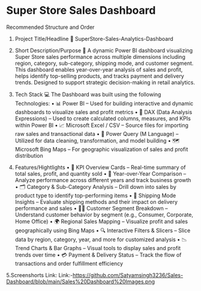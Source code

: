 # Super Store Sales Dashboard
Recommended Structure and Order

1.  Project Title/Headline
📌 SuperStore-Sales-Analytics-Dashboard

2.  Short Description/Purpose
📝 A dynamic Power BI dashboard visualizing Super Store sales performance across multiple dimensions including region, category, sub-category, shipping mode, and customer segment. This dashboard enables year-over-year analysis of sales and profit, helps identify top-selling products, and tracks payment and delivery trends. Designed to support strategic decision-making in retail analytics.

3.  Tech Stack
 💻 The Dashboard was built using the following Technologies:
• 📊 Power BI – Used for building interactive and dynamic dashboards to visualize sales and profit metrics
• 🧮 DAX (Data Analysis Expressions) – Used to create calculated columns, measures, and KPIs within Power BI
• 📈 Microsoft Excel / CSV – Source files for importing raw sales and transactional data
• 🔄 Power Query (M Language) – Utilized for data cleaning, transformation, and model building
• 🗺️ Microsoft Bing Maps – For geographic visualization of sales and profit distribution

4.  Features/Hightlights
• 📌 KPI Overview Cards – Real-time summary of total sales, profit, and quantity sold
• 🧭 Year-over-Year Comparison – Analyze performance across different years and track business growth
• 🗂️ Category & Sub-Category Analysis – Drill down into sales by product type to identify top-performing items
• 🚚 Shipping Mode Insights – Evaluate shipping methods and their impact on delivery performance and sales
• 🧑‍💼 Customer Segment Breakdown – Understand customer behavior by segment (e.g., Consumer, Corporate, Home Office)
• 🌍 Regional Sales Mapping – Visualize profit and sales geographically using Bing Maps
• 🔍 Interactive Filters & Slicers – Slice data by region, category, year, and more for customized analysis
• 📉 Trend Charts & Bar Graphs – Visual tools to display sales and profit trends over time
• 💳 Payment & Delivery Status – Track the flow of transactions and order fulfillment efficiency

5.Screenshorts Link:
Link:-https://github.com/Satyamsingh3236/Sales-Dashboard/blob/main/Sales%20Dashboard%20Images.png
